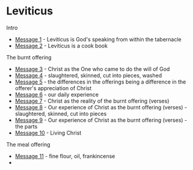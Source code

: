 # Leviticus

Intro
- [Message 1](msg01.md) - Leviticus is God's speaking from within the tabernacle
- [Message 2](msg02.md) - Leviticus is a cook book

The burnt offering
- [Message 3](msg03.md) - Christ as the One who came to do the will of God
- [Message 4](msg04.md) - slaughtered, skinned, cut into pieces, washed
- [Message 5](msg05.md) - the differences in the offerings being a difference in the offerer's appreciation of Christ
- [Message 6](msg06.md) - our daily experience
- [Message 7](msg07.md) - Christ as the reality of the burnt offering (verses)
- [Message 8](msg08.md) - Our experience of Christ as the burnt offering (verses) - slaughtered, skinned, cut into pieces
- [Message 9](msg09.md) - Our experience of Christ as the burnt offering (verses) - the parts
- [Message 10](msg10.md) - Living Christ

The meal offering
- [Message 11](msg11.md) - fine flour, oil, frankincense
- 
